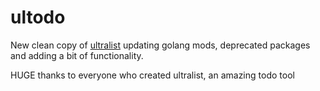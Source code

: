 # ultodo
New clean copy of [ultralist](https://github.com/ultralist) updating golang mods, deprecated packages and adding a bit of functionality.

HUGE thanks to everyone who created ultralist, an amazing todo tool
